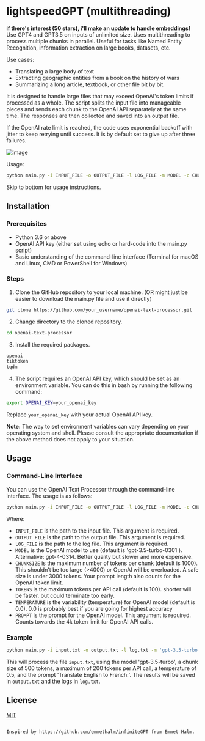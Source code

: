 # lightspeedGPT (multithreading)

**if there's interest (50 stars), i'll make an update to handle embeddings!**
Use GPT4 and GPT3.5 on inputs of unlimited size. Uses multithreading to process multiple chunks in parallel. Useful for tasks like Named Entity Recognition, information extraction on large books, datasets, etc.

Use cases:
- Translating a large body of text
- Extracting geographic entities from a book on the history of wars
- Summarizing a long article, textbook, or other file bit by bit.

It is designed to handle large files that may exceed OpenAI's token limits if processed as a whole. The script splits the input file into manageable pieces and sends each chunk to the OpenAI API separately at the same time. The responses are then collected and saved into an output file.

If the OpenAI rate limit is reached, the code uses exponential backoff with jitter to keep retrying until success. It is by default set to give up after three failures.

![image](https://cloud-ojq43hax6-hack-club-bot.vercel.app/0screen_shot_2023-06-11_at_8.44.36_pm.png)

Usage: 
```bash
python main.py -i INPUT_FILE -o OUTPUT_FILE -l LOG_FILE -m MODEL -c CHUNKSIZE -t TOKENS -v TEMPERATURE -p PROMPT
```

Skip to bottom for usage instructions.

## Installation

### Prerequisites

- Python 3.6 or above
- OpenAI API key (either set using echo or hard-code into the main.py script)
- Basic understanding of the command-line interface (Terminal for macOS and Linux, CMD or PowerShell for Windows)

### Steps

1. Clone the GitHub repository to your local machine. (OR might just be easier to download the main.py file and use it directly)
```bash
git clone https://github.com/your_username/openai-text-processor.git
```
2. Change directory to the cloned repository.
```bash
cd openai-text-processor
```
3. Install the required packages.

```bash
openai
tiktoken
tqdm
```

4. The script requires an OpenAI API key, which should be set as an environment variable. You can do this in bash by running the following command:

```bash
export OPENAI_KEY=your_openai_key
```
Replace `your_openai_key` with your actual OpenAI API key.

**Note:** The way to set environment variables can vary depending on your operating system and shell. Please consult the appropriate documentation if the above method does not apply to your situation.

## Usage

### Command-Line Interface

You can use the OpenAI Text Processor through the command-line interface. The usage is as follows:

```bash
python main.py -i INPUT_FILE -o OUTPUT_FILE -l LOG_FILE -m MODEL -c CHUNKSIZE -t TOKENS -v TEMPERATURE -p PROMPT
```

Where:

- `INPUT_FILE` is the path to the input file. This argument is required.
- `OUTPUT_FILE` is the path to the output file. This argument is required.
- `LOG_FILE` is the path to the log file. This argument is required.
- `MODEL` is the OpenAI model to use (default is 'gpt-3.5-turbo-0301'). Alternative: gpt-4-0314. Better quality but slower and more expensive. 
- `CHUNKSIZE` is the maximum number of tokens per chunk (default is 1000). This shouldn't be too large (>4000) or OpenAI will be overloaded. A safe size is under 3000 tokens. Your prompt length also counts for the OpenAI token limit.
- `TOKENS` is the maximum tokens per API call (default is 100). shorter will be faster. but could terminate too early.
- `TEMPERATURE` is the variability (temperature) for OpenAI model (default is 0.0). 0.0 is probably best if you are going for highest accuracy
- `PROMPT` is the prompt for the OpenAI model. This argument is required. Counts towards the 4k token limit for OpenAI API calls.

### Example

```bash
python main.py -i input.txt -o output.txt -l log.txt -m 'gpt-3.5-turbo' -c 500 -t 200 -v 0.5 -p 'Translate English to French:'
```

This will process the file `input.txt`, using the model 'gpt-3.5-turbo', a chunk size of 500 tokens, a maximum of 200 tokens per API call, a temperature of 0.5, and the prompt 'Translate English to French:'. The results will be saved in `output.txt` and the logs in `log.txt`.

## License

[MIT](LICENSE.md)
```

Inspired by https://github.com/emmethalm/infiniteGPT from Emmet Halm.
